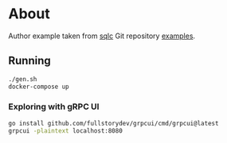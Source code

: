 # About

Author example taken from [sqlc][sqlc] Git repository [examples][sqlc-git].

[sqlc]: https://sqlc.dev
[sqlc-git]: https://github.com/kyleconroy/sqlc/tree/main/examples/authors

## Running

```sh
./gen.sh
docker-compose up
```

### Exploring with gRPC UI

```sh
go install github.com/fullstorydev/grpcui/cmd/grpcui@latest
grpcui -plaintext localhost:8080
```
